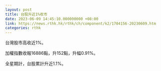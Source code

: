 ```yaml
---
layout: post
title: 台股升近1%收市
date: 2023-06-09 14:45:10.000000000 +08:00
link: https://news.rthk.hk/rthk/ch/component/k2/1704156-20230609.htm
categories: rthk
---
```


台灣股市高收近1%。

加權指數收報16886點，升152點，升幅0.91%。 

全星期計，台股累計升近1.1%。
